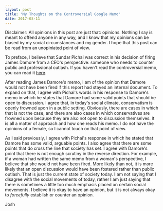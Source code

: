 ```yaml
---
layout: post
title: "My Thoughts on the Controversial Google Memo"
date: 2017-08-11
---
```


Disclaimer: All opinions in this post are just that: opinions. Nothing I say is meant to offend anyone in any way, and I know that my opinions can be biased by my social circumstances and my gender. I hope that this post can be read from an unopiniated point of view. 

To preface, I believe that Sundar Pichai was correct in his decision of firing James Damore from a CEO's perspective: someone who needs to counter public and professional outlash. If you haven't read the controversial memo, you can read it <a href="https://www.scribd.com/document/355823379/Google-s-Ideological-Echo-Chamber#fullscreen&from_embed" target="blank">here</a>. 

After reading James Damore's memo, I am of the opinion that Damore would not have been fired if this report had stayed an internal document. To expand on that, I agree with Pichai's words in his response to Damore's memo in which he states that Damore had some valid points that should be open to discussion. I agree that, in today's social climate, conservatism is openly frowned upon in a public setting. Obviously, there are cases in which that is not the case, and there are also cases in which conservatives are frowned upon because they are also not open to discussion themselves. It is all a matter of approach and how one reads his memo. I do not have the opinions of a female, so I cannot touch on that point of view.  

As I said previously, I agree with Pichai's response in which he stated that Damore has some valid, arguable points. I also agree that there are some points that do cross the line that society has set. I agree with Damore's point that there is not enough scrutiny in the reverse direction. For example, if a woman had written the same memo from a woman's perspective, I believe that she would not have been fired. More likely than not, it is more likely that an open discussion would have been fostered rather than public outlash. That is just the current state of society today. I am not saying that I disagree with the social movements of today, rather I am just saying that there is sometimes a little too much emphasis placed on certain social movements. I believe it is okay to have an opinion, but it is not always okay to <i>forcefully</i> establish or counter an opinion.

Josh
